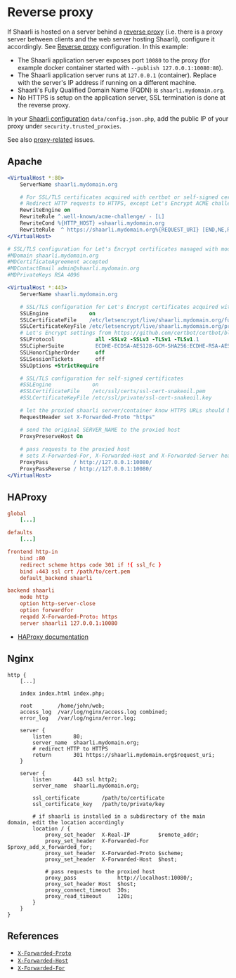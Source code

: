 # Reverse proxy

If Shaarli is hosted on a server behind a [reverse proxy](https://en.wikipedia.org/wiki/Reverse_proxy) (i.e. there is a proxy server between clients and the web server hosting Shaarli), configure it accordingly. See [Reverse proxy](Reverse-proxy.md) configuration. In this example:

- The Shaarli application server exposes port `10080` to the proxy (for example docker container started with `--publish 127.0.0.1:10080:80`).
- The Shaarli application server runs at `127.0.0.1` (container). Replace with the server's IP address if running on a different machine.
- Shaarli's Fully Qualified Domain Name (FQDN) is `shaarli.mydomain.org`.
- No HTTPS is setup on the application server, SSL termination is done at the reverse proxy.

In your [Shaarli configuration](Shaarli-configuration.md) `data/config.json.php`, add the public IP of your proxy under `security.trusted_proxies`.

See also [proxy-related](https://github.com/shaarli/Shaarli/issues?utf8=%E2%9C%93&q=label%3Aproxy+) issues.


## Apache

```apache
<VirtualHost *:80>
    ServerName shaarli.mydomain.org

    # For SSL/TLS certificates acquired with certbot or self-signed certificates
    # Redirect HTTP requests to HTTPS, except Let's Encrypt ACME challenge requests
    RewriteEngine on
    RewriteRule ^.well-known/acme-challenge/ - [L]
    RewriteCond %{HTTP_HOST} =shaarli.mydomain.org
    RewriteRule  ^ https://shaarli.mydomain.org%{REQUEST_URI} [END,NE,R=permanent]
</VirtualHost>

# SSL/TLS configuration for Let's Encrypt certificates managed with mod_md
#MDomain shaarli.mydomain.org
#MDCertificateAgreement accepted
#MDContactEmail admin@shaarli.mydomain.org
#MDPrivateKeys RSA 4096

<VirtualHost *:443>
    ServerName shaarli.mydomain.org

    # SSL/TLS configuration for Let's Encrypt certificates acquired with certbot standalone
    SSLEngine             on
    SSLCertificateFile    /etc/letsencrypt/live/shaarli.mydomain.org/fullchain.pem
    SSLCertificateKeyFile /etc/letsencrypt/live/shaarli.mydomain.org/privkey.pem
    # Let's Encrypt settings from https://github.com/certbot/certbot/blob/master/certbot-apache/certbot_apache/_internal/tls_configs/current-options-ssl-apache.conf
    SSLProtocol             all -SSLv2 -SSLv3 -TLSv1 -TLSv1.1
    SSLCipherSuite          ECDHE-ECDSA-AES128-GCM-SHA256:ECDHE-RSA-AES128-GCM-SHA256:ECDHE-ECDSA-AES256-GCM-SHA384:ECDHE-RSA-AES256-GCM-SHA384:ECDHE-ECDSA-CHACHA20-POLY1305:ECDHE-RSA-CHACHA20-POLY1305:DHE-RSA-AES128-GCM-SHA256:DHE-RSA-AES256-GCM-SHA384
    SSLHonorCipherOrder     off
    SSLSessionTickets       off
    SSLOptions +StrictRequire

    # SSL/TLS configuration for self-signed certificates
    #SSLEngine             on
    #SSLCertificateFile    /etc/ssl/certs/ssl-cert-snakeoil.pem
    #SSLCertificateKeyFile /etc/ssl/private/ssl-cert-snakeoil.key

    # let the proxied shaarli server/container know HTTPS URLs should be served
    RequestHeader set X-Forwarded-Proto "https"

    # send the original SERVER_NAME to the proxied host
    ProxyPreserveHost On
    
    # pass requests to the proxied host
    # sets X-Forwarded-For, X-Forwarded-Host and X-Forwarded-Server headers
    ProxyPass        / http://127.0.0.1:10080/
    ProxyPassReverse / http://127.0.0.1:10080/
</VirtualHost>
```


## HAProxy


```conf
global
    [...]

defaults
    [...]

frontend http-in
    bind :80
    redirect scheme https code 301 if !{ ssl_fc }
    bind :443 ssl crt /path/to/cert.pem
    default_backend shaarli

backend shaarli
    mode http
    option http-server-close
    option forwardfor
    reqadd X-Forwarded-Proto: https
    server shaarli1 127.0.0.1:10080
```

- [HAProxy documentation](https://cbonte.github.io/haproxy-dconv/)

## Nginx


```nginx
http {
    [...]

    index index.html index.php;

    root        /home/john/web;
    access_log  /var/log/nginx/access.log combined;
    error_log   /var/log/nginx/error.log;

    server {
        listen       80;
        server_name  shaarli.mydomain.org;
        # redirect HTTP to HTTPS
        return       301 https://shaarli.mydomain.org$request_uri;
    }

    server {
        listen       443 ssl http2;
        server_name  shaarli.mydomain.org;

        ssl_certificate       /path/to/certificate
        ssl_certificate_key   /path/to/private/key

        # if shaarli is installed in a subdirectory of the main domain, edit the location accordingly
        location / {
            proxy_set_header  X-Real-IP         $remote_addr;
            proxy_set_header  X-Forwarded-For   $proxy_add_x_forwarded_for;
            proxy_set_header  X-Forwarded-Proto $scheme;
            proxy_set_header  X-Forwarded-Host  $host;

            # pass requests to the proxied host
            proxy_pass             http://localhost:10080/;
            proxy_set_header Host  $host;
            proxy_connect_timeout  30s;
            proxy_read_timeout     120s;
        }
    }
}
```

## References

- [`X-Forwarded-Proto`](https://developer.mozilla.org/en-US/docs/Web/HTTP/Headers/X-Forwarded-Proto)
- [`X-Forwarded-Host`](https://developer.mozilla.org/en-US/docs/Web/HTTP/Headers/X-Forwarded-Host)
- [`X-Forwarded-For`](https://developer.mozilla.org/en-US/docs/Web/HTTP/Headers/X-Forwarded-For)
